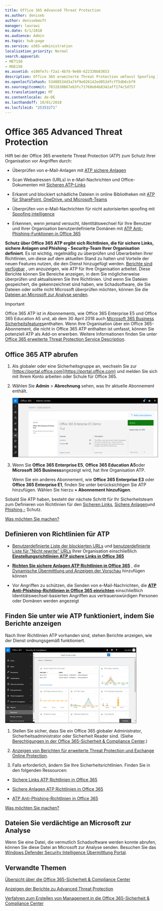 ```yaml
---
title: Office 365 Advanced Threat Protection
ms.author: deniseb
author: denisebmsft
manager: laurawi
ms.date: 6/1/2018
ms.audience: Admin
ms.topic: hub-page
ms.service: o365-administration
localization_priority: Normal
search.appverid:
- MET150
- MOE150
ms.assetid: e100fe7c-f2a1-4b7d-9e08-622330b83653
description: Office 365 erweiterte Threat Protection umfasst Spoofing Intelligence, sicheren Links, sichere Anlagen und erweiterten Anti-Phishing-Funktionen. Erweiterten Schutz ist auch in Dateien in SharePoint Online, OneDrive für Unternehmen und die Microsoft-Teams, erweitert wird.
ms.openlocfilehash: 53488534d3a74f9e026142ed053dfcff5db6cbf9
ms.sourcegitcommit: 7032830867eb3fc71760e04b8342aff174c5d757
ms.translationtype: MT
ms.contentlocale: de-DE
ms.lasthandoff: 10/01/2018
ms.locfileid: "25353271"
---
```

# <a name="office-365-advanced-threat-protection"></a>Office 365 Advanced Threat Protection

Hilft bei der Office 365 erweiterte Threat Protection (ATP) zum Schutz Ihrer Organisation vor Angriffen durch:
  
- Überprüfen von e-Mail-Anlagen mit [ATP sichere Anlagen](atp-safe-attachments.md)
    
- Scan Webadressen (URLs) in e-Mail-Nachrichten und Office-Dokumenten mit [Sicheren ATP-Links](atp-safe-links.md)
    
- Erkannt und blockiert schädliche Dateien in online Bibliotheken mit [ATP für SharePoint, OneDrive, und Microsoft-Teams](atp-for-spo-odb-and-teams.md)
    
- Überprüfen von e-Mail-Nachrichten für nicht autorisierten spoofing mit [Spoofing intelligence](learn-about-spoof-intelligence.md)
    
- Erkennen, wenn jemand versucht, Identitätswechsel für Ihre Benutzer und Ihrer Organisation benutzerdefinierte Domänen mit [ATP Anti-Phishing-Funktionen in Office 365](atp-anti-phishing.md)
    
**Schutz über Office 365 ATP ergibt sich Richtlinien, die für sichere Links, sichere Anlagen und Phishing - Security-Team Ihrer Organisation definiert**. Es ist wichtig, regelmäßig zu überprüfen und Überarbeiten Ihrer Richtlinien, um diese auf dem aktuellen Stand zu halten und Vorteile der neuen Features nutzen, die den Dienst hinzugefügt werden. [Berichte sind verfügbar](view-reports-for-atp.md) , um anzuzeigen, wie ATP für Ihre Organisation arbeitet. Diese Berichte können Sie Bereiche anzeigen, in dem Sie möglicherweise überprüfen und aktualisieren Sie Ihre Richtlinien. Und wenn Sie Dateien gespeichert, die gekennzeichnet sind haben, wie Schadsoftware, die Sie Dateien oder sollte nicht Microsoft überprüfen möchten, können Sie die [Dateien an Microsoft zur Analyse senden](office-365-atp.md#submitlalware).
  
> [!IMPORTANT]
> Office 365 ATP ist in Abonnements, wie Office 365 Enterprise E5 und Office 365 Education A5 und, ab dem 30 April 2018 auch [Microsoft 365 Business Sicherheitsfeatures](https://support.office.com/article/c123694a-1efb-459e-a8d5-2187975373dc)enthalten. Wenn Ihre Organisation über ein Office 365-Abonnement, die nicht in Office 365 ATP enthalten ist umfasst, können Sie potenziell ATP als Add-on erwerben. Weitere Informationen finden Sie unter [Office 365 erweiterte Threat Protection Service Description](https://technet.microsoft.com/library/exchange-online-advanced-threat-protection-service-description.aspx). 
      
## <a name="get-office-365-atp"></a>Office 365 ATP abrufen

1. Als globaler oder eine Sicherheitsgruppe an, wechseln Sie zur [https://portal.office.com](https://portal.office.com) und melden Sie sich mit Ihrem Konto arbeiten oder Schule für Office 365. 
    
2. Wählen Sie **Admin** \> **Abrechnung** sehen, was Ihr aktuelle Abonnement enthält. 
    
    ![Als ein globaler Administrator, melden Sie sich am portal.office.com, und wechseln Sie zu Admin \> Abrechnung](media/18a3546c-bd1f-4f49-82ec-0184909b42c2.png)
  
3. Wenn Sie **Office 365 Enterprise E5**, **Office 365 Education A5**oder **Microsoft 365 Business**angezeigt wird, hat Ihre Organisation ATP. 
    
    Wenn Sie ein anderes Abonnement, wie **Office 365 Enterprise E3** oder **Office 365 Enterprise E1**, finden Sie unter berücksichtigen Sie ATP hinzufügen. Wählen Sie hierzu **+ Abonnement hinzufügen**.
    
Sobald Sie ATP haben, besteht der nächste Schritt für Ihr Sicherheitsteam zum Definieren von Richtlinien für den [Sicheren Links](atp-safe-links.md), [Sichere Anlagen](atp-safe-attachments.md)und [Phishing -](set-up-atp-anti-phishing-policies.md) Schutz. 
  
[Was möchten Sie machen?](office-365-atp.md#TOC)
  
## <a name="define-policies-for-atp"></a>Definieren von Richtlinien für ATP

- [Benutzerdefinierte Liste der blockierten URLs](set-up-a-custom-blocked-urls-list-wtih-atp.md) und [benutzerdefinierte Liste für "Nicht rewrite" URLs](set-up-a-custom-do-not-rewrite-urls-list-with-atp.md) Ihrer Organisation einschließlich **[Einstellungsrichtlinien ATP sichere Links in Office 365](set-up-atp-safe-links-policies.md)**
    
- **[Richten Sie sichere Anlagen ATP Richtlinien in Office 365](set-up-atp-safe-attachments-policies.md)** , die [Dynamische Übermittlung und Anzeigen der Vorschau](dynamic-delivery-and-previewing.md) hinzufügen können
    
- Vor Angriffen zu schützen, die Senden von e-Mail-Nachrichten, die **[ATP Anti-Phishing-Richtlinien in Office 365 einrichten](set-up-atp-anti-phishing-policies.md)** einschließlich Identitätswechsel-basierten Angriffen aus vertrauenswürdigen Personen oder Domänen werden angezeigt 
  
## <a name="see-how-atp-is-working-by-viewing-reports"></a>Finden Sie unter wie ATP funktioniert, indem Sie Berichte anzeigen

Nach Ihrer Richtlinien ATP vorhanden sind, stehen Berichte anzeigen, wie der Dienst ordnungsgemäß funktioniert.

[![Die Sicherheit &amp; Compliance Center-Dashboard kann Ihnen finden Sie unter, in dem erweiterte Schutz funktionsfähig ist](media/6b213d34-adbb-44af-8549-be9a7e2db087.png)](view-reports-for-atp.md)
  
1. Stellen Sie sicher, dass Sie ein Office 365 globaler Administrator, Sicherheitsadministrator oder Sicherheit Reader sind. (Siehe [Berechtigungen in der Office 365-Sicherheit &amp; Compliance Center](permissions-in-the-security-and-compliance-center.md).)
    
2. [Anzeigen von Berichten für erweiterte Threat Protection und Exchange Online Protection](view-reports-for-atp.md).
    
3. Falls erforderlich, ändern Sie Ihre Sicherheitsrichtlinien. Finden Sie in den folgenden Ressourcen:
    
  - [Sichere Links ATP Richtlinien in Office 365](set-up-atp-safe-links-policies.md)
    
  - [Sichere Anlagen ATP Richtlinien in Office 365](set-up-atp-safe-attachments-policies.md)
    
  - [ATP Anti-Phishing-Richtlinien in Office 365](set-up-atp-anti-phishing-policies.md)
    
[Was möchten Sie machen?](office-365-atp.md)
  
## <a name="submit-a-suspicious-file-to-microsoft-for-analysis"></a>Dateien Sie verdächtige an Microsoft zur Analyse

Wenn Sie eine Datei, die vermutlich Schadsoftware werden konnte abrufen, können Sie diese Datei an Microsoft zur Analyse senden. Besuchen Sie das [Windows Defender Security Intelligence Übermittlung Portal](https://go.microsoft.com/fwlink/?linkid=857185).
  
## <a name="related-topics"></a>Verwandte Themen

[Übersicht über die Office 365-Sicherheit &amp; Compliance Center](https://support.office.com/article/a5f2fd18-b029-4257-b5a8-ae83e7768c85)
  
[Anzeigen der Berichte zu Advanced Threat Protection](view-reports-for-atp.md)
  
[Verfahren zum Erstellen von Management in die Office 365-Sicherheit &amp; Compliance Center](threat-management.md)
  

